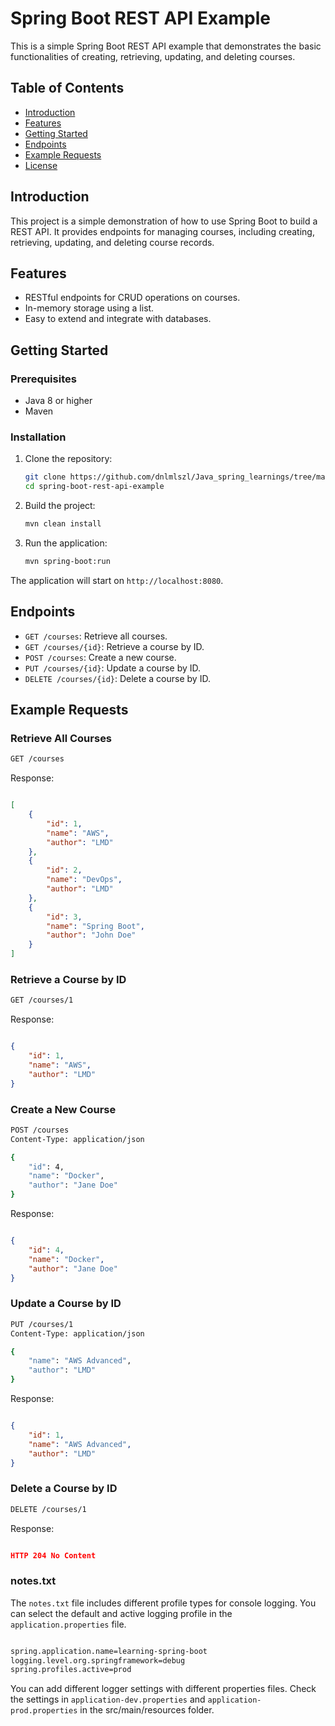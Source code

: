 # Spring Boot REST API Example

This is a simple Spring Boot REST API example that demonstrates the basic functionalities of creating, retrieving, updating, and deleting courses.

## Table of Contents

- [Introduction](#introduction)
- [Features](#features)
- [Getting Started](#getting-started)
- [Endpoints](#endpoints)
- [Example Requests](#example-requests)
- [License](#license)

## Introduction

This project is a simple demonstration of how to use Spring Boot to build a REST API. It provides endpoints for managing courses, including creating, retrieving, updating, and deleting course records.

## Features

- RESTful endpoints for CRUD operations on courses.
- In-memory storage using a list.
- Easy to extend and integrate with databases.

## Getting Started

### Prerequisites

- Java 8 or higher
- Maven

### Installation

1. Clone the repository:
    ```sh
    git clone https://github.com/dnlmlszl/Java_spring_learnings/tree/main/learning-spring-boot.git
    cd spring-boot-rest-api-example
    ```

2. Build the project:
    ```sh
    mvn clean install
    ```

3. Run the application:
    ```sh
    mvn spring-boot:run
    ```

The application will start on `http://localhost:8080`.

## Endpoints

- `GET /courses`: Retrieve all courses.
- `GET /courses/{id}`: Retrieve a course by ID.
- `POST /courses`: Create a new course.
- `PUT /courses/{id}`: Update a course by ID.
- `DELETE /courses/{id}`: Delete a course by ID.

## Example Requests

### Retrieve All Courses

```sh
GET /courses
```
Response:

```JSON

[
    {
        "id": 1,
        "name": "AWS",
        "author": "LMD"
    },
    {
        "id": 2,
        "name": "DevOps",
        "author": "LMD"
    },
    {
        "id": 3,
        "name": "Spring Boot",
        "author": "John Doe"
    }
]
```
### Retrieve a Course by ID

```sh
GET /courses/1
```

Response:

```JSON

{
    "id": 1,
    "name": "AWS",
    "author": "LMD"
}
```

### Create a New Course

```sh
POST /courses
Content-Type: application/json

{
    "id": 4,
    "name": "Docker",
    "author": "Jane Doe"
}
```

Response:

```JSON

{
    "id": 4,
    "name": "Docker",
    "author": "Jane Doe"
}
```

### Update a Course by ID

```sh
PUT /courses/1
Content-Type: application/json

{
    "name": "AWS Advanced",
    "author": "LMD"
}
```

Response:

```JSON

{
    "id": 1,
    "name": "AWS Advanced",
    "author": "LMD"
}
```

### Delete a Course by ID

```sh
DELETE /courses/1
```

Response:

```JSON

HTTP 204 No Content
```

### notes.txt

The `notes.txt` file includes different profile types for console logging. You can select the default and active logging profile in the `application.properties` file.

```sh

spring.application.name=learning-spring-boot
logging.level.org.springframework=debug
spring.profiles.active=prod
```

You can add different logger settings with different properties files. Check the settings in `application-dev.properties` and `application-prod.properties` in the src/main/resources folder.
